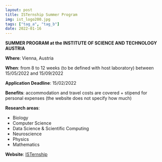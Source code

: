 ```yaml
---
layout: post
title: ISTernship Summer Program
img: ist_logo200.jpg
tags: ["tag_a", "tag_b"]
date: 2022-01-16
---
```


**SUMMER PROGRAM at the INSTITUTE OF SCIENCE AND TECHNOLOGY AUSTRIA** 

**Where**: Vienna, Austria

**When**: from 8 to 12 weeks (to be defined with host laboratory) between 15/05/2022 and 15/09/2022

**Application Deadline**: 15/02/2022

**Benefits**: accommodation and travel costs are covered + stipend for personal expenses (the website does not specify how much)

**Research areas**:

 * Biology 
 * Computer Science 
 * Data Science & Scientific Computing 
 * Neuroscience 
 * Physics
 * Mathematics 

**Website**: [ISTernship](https://phd.pages.ist.ac.at/isternship/)

